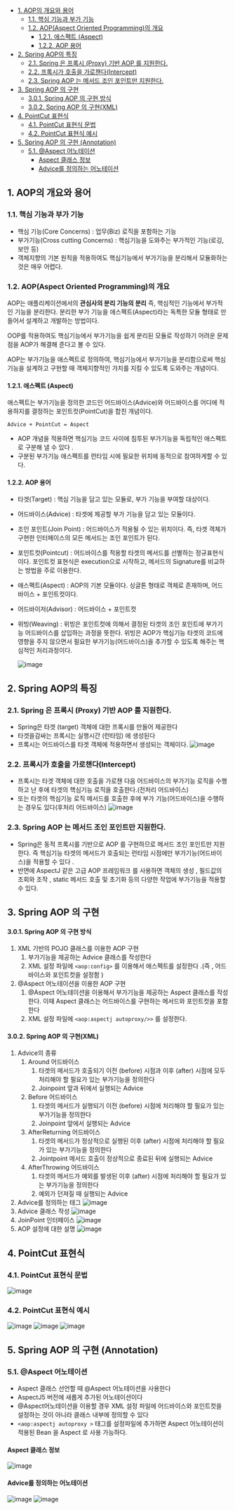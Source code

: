- [1. AOP의 개요와 용어](#1-aop의-개요와-용어)
  - [1.1. 핵심 기능과 부가 기능](#11-핵심-기능과-부가-기능)
  - [1.2. AOP(Aspect Oriented Programming)의 개요](#12-aopaspect-oriented-programming의-개요)
    - [1.2.1. 애스펙트 (Aspect)](#121-애스펙트-aspect)
    - [1.2.2. AOP 용어](#122-aop-용어)
- [2. Spring AOP의 특징](#2-spring-aop의-특징)
  - [2.1. Spring 은 프록시 (Proxy) 기반 AOP 를 지원한다.](#21-spring-은-프록시-proxy-기반-aop-를-지원한다)
  - [2.2. 프록시가 호출을 가로챈다(Intercept)](#22-프록시가-호출을-가로챈다intercept)
  - [2.3. Spring AOP 는 메서드 조인 포인트만 지원한다.](#23-spring-aop-는-메서드-조인-포인트만-지원한다)
- [3. Spring AOP 의 구현](#3-spring-aop-의-구현)
    - [3.0.1. Spring AOP 의 구현 방식](#301-spring-aop-의-구현-방식)
    - [3.0.2. Spring AOP 의 구현(XML)](#302-spring-aop-의-구현xml)
- [4. PointCut 표현식](#4-pointcut-표현식)
  - [4.1. PointCut 표현식 문법](#41-pointcut-표현식-문법)
  - [4.2. PointCut 표현식 예시](#42-pointcut-표현식-예시)
- [5. Spring AOP 의 구현 (Annotation)](#5-spring-aop-의-구현-annotation)
  - [5.1. @Aspect 어노테이션](#51-aspect-어노테이션)
    - [Aspect 클래스 정보](#aspect-클래스-정보)
    - [Advice를 정의하는 어노테이션](#advice를-정의하는-어노테이션)

## 1. AOP의 개요와 용어

### 1.1. 핵심 기능과 부가 기능
- 핵심 기능(Core Concerns) : 업무(Biz) 로직을 포함하는 기능
- 부가기능(Cross cutting Concerns) : 핵심기능을 도와주는 부가적인 기능(로깅, 보안 등)
- 객체지향의 기본 원칙을 적용하여도 핵심기능에서 부가기능을 분리해서 모듈화하는 것은 매우 어렵다.

### 1.2. AOP(Aspect Oriented Programming)의 개요
AOP는 애플리케이션에서의 **관심사의 분리 기능의 분리** 즉, 핵심적인 기능에서 부가적인 기능을 분리한다.
분리한 부가 기능을 애스펙트(Aspect)라는 독특한 모듈 형태로 만들어서 설계하고 개발하는 방법이다.

OOP를 적용하여도 핵심기능에서 부가기능을 쉽게 분리된 모듈로 작성하기 어려운 문제점을 AOP가 해결해 준다고 볼 수 있다.

AOP는 부가기능을 애스펙트로 정의하여, 핵심기능에서 부가기능을 분리함으로써 핵심기능을 설계하고 구현할 때 객체지향적인 가치를 지킬 수 있도록 도와주는 개념이다.

#### 1.2.1. 애스펙트 (Aspect)
애스펙트는 부가기능을 정의한 코드인 어드바이스(Advice)와 어드바이스를 어디에 적용하지를 결정하는 포인트컷(PointCut)을 합친 개념이다.

`Advice + PointCut = Aspect`

- AOP 개념을 적용하면 핵심기능 코드 사이에 침투된 부가기능을 독립적인 애스펙트로 구분해 낼 수 있다 .
- 구분된 부가기능 애스펙트를 런타임 시에 필요한 위치에 동적으로 참여하게할 수 있다.

#### 1.2.2. AOP 용어
- 타겟(Target) : 핵심 기능을 담고 있는 모듈로, 부가 기능을 부여할 대상이다.
- 어드바이스(Advice) : 타겟에 제공할 부가 기능을 담고 있는 모듈이다.
- 조인 포인트(Join Point) : 어드바이스가 적용될 수 있는 위치이다. 즉, 타겟 객체가 구현한 인터페이스의 모든 메서드는 조인 포인트가 된다.
- 포인트컷(Pointcut) : 어드바이스를 적용할 타겟의 메서드를 선별하는 정규표현식이다. 포인트컷 표현식은 execution으로 시작하고, 메서드의 Signature를 비교하는 방법을 주로 이용한다.
- 애스펙트(Aspect) : AOP의 기본 모듈이다. 싱글톤 형태로 객체로 존재하며, 어드바이스 + 포인트컷이다.
- 어드바이저(Advisor) : 어드바이스 + 포인트컷
- 위빙(Weaving) : 위빙은 포인트컷에 의해서 결정된 타겟의 조인 포인트에 부가기능 어드바이스를 삽입하는 과정을 뜻한다.
위빙은 AOP가 핵심기능 타겟의 코드에 영향을 주지 않으면서 필요한 부가기능(어드바이스)을 추가할 수 있도록 해주는 핵심적인 처리과정이다.

    ![image](https://user-images.githubusercontent.com/52997401/166419831-e4f65d10-8957-452e-8d9c-0e194c448f4c.png)

## 2. Spring AOP의 특징

### 2.1. Spring 은 프록시 (Proxy) 기반 AOP 를 지원한다.
- Spring은 타겟 (target) 객체에 대한 프록시를 만들어 제공한다
- 타겟을감싸는 프록시는 실행시간 (런타임) 에 생성된다
- 프록시는 어드바이스를 타겟 객체에 적용하면서 생성되는 객체이다.
    ![image](https://user-images.githubusercontent.com/52997401/166420247-8a2970f3-966e-4a3b-b28e-afd8611f1dad.png)

### 2.2. 프록시가 호출을 가로챈다(Intercept)
- 프록시는 타겟 객체에 대한 호출을 가로챈 다음 어드바이스의 부가기능 로직을 수행하고 난 후에 타겟의 핵심기능 로직을 호출한다.(전처리 어드바이스)
- 또는 타겟의 핵심기능 로직 메서드를 호출한 후에 부가 기능(어드바이스)을 수행하는 경우도 있다(후처리 어드바이스)
    ![image](https://user-images.githubusercontent.com/52997401/166420612-fcf30e5c-bc85-4764-a217-82f94b01a602.png)

### 2.3. Spring AOP 는 메서드 조인 포인트만 지원한다.
- Spring은 동적 프록시를 기반으로 AOP 를 구현하므로 메서드 조인 포인트만 지원한다. 즉 핵심기능 타겟의 메서드가 호출되는 런타임 시점에만 부가기능(어드바이스)을 적용할 수 있다 .
- 반면에 AspectJ 같은 고급 AOP 프레임워크 를 사용하면 객체의 생성 , 필드값의 조회와 조작 , static 메서드 호출 및 초기화 등의 다양한 작업에 부가기능을 적용할 수 있다.

## 3. Spring AOP 의 구현

#### 3.0.1. Spring AOP 의 구현 방식

1. XML 기반의 POJO 클래스를 이용한 AOP 구현
   1. 부가기능을 제공하는 Advice 클래스를 작성한다
   2. XML 설정 파일에 ```<aop:config>``` 를 이용해서 애스펙트를 설정한다 .(즉 , 어드바이스와 포인트컷을 설정함 )
2. @Aspect 어노테이션을 이용한 AOP 구현
   1. @Aspect 어노테이션을 이용해서 부가기능을 제공하는 Aspect 클래스를 작성한다. 이때 Aspect 클래스는 어드바이스를 구현하는 메서드와 포인트컷을 포함한다
   2. XML 설정 파일에 ```<aop:aspectj autoproxy/>>``` 를 설정한다.

#### 3.0.2. Spring AOP 의 구현(XML)
1. Advice의 종류
   1. Around 어드바이스
      1.  타겟의 메서드가 호출되기 이전 (before) 시점과 이후 (after) 시점에 모두 처리해야 할 필요가 있는 부가기능을 정의한다
      2. Joinpoint 앞과 뒤에서 실행되는 Advice
   2. Before 어드바이스
      1.  타겟의 메서드가 실행되기 이전 (before) 시점에 처리해야 할 필요가 있는 부가기능을 정의한다
      2. Joinpoint 앞에서 실행되는 Advice
   3.  AfterReturning 어드바이스
       1.  타겟의 메서드가 정상적으로 실행된 이후 (after) 시점에 처리해야 할 필요가 있는 부가기능을 정의한다
       2.  Jointpoint 메서드 호출이 정상적으로 종료된 뒤에 실행되는 Advice
   4. AfterThrowing 어드바이스
      1.  타겟의 메서드가 예외를 발생된 이후 (after) 시점에 처리해야 할 필요가 있는 부가기능을 정의한다
      2.  예외가 던져질 때 실행되는 Advice
2.  Advice를 정의하는 태그
   ![image](https://user-images.githubusercontent.com/52997401/166421765-0bf006d1-3629-47e8-a4c5-d157ac600eac.png)
3. Advice 클래스 작성
    ![image](https://user-images.githubusercontent.com/52997401/166421947-2cfdc05e-7060-44c0-9622-cc50297fc31b.png)
4. JoinPoint 인터페이스
    ![image](https://user-images.githubusercontent.com/52997401/166422193-4c8d5bff-2747-4460-a639-207c2d09c694.png)
5. AOP 설정에 대한 설명
    ![image](https://user-images.githubusercontent.com/52997401/166422325-0e23bba8-176e-40a9-b410-e186e2083e3d.png)

## 4. PointCut 표현식
### 4.1. PointCut 표현식 문법
![image](https://user-images.githubusercontent.com/52997401/166422479-65ba9c87-9c4a-4981-ac83-2b64ceb62273.png)
### 4.2. PointCut 표현식 예시
![image](https://user-images.githubusercontent.com/52997401/166422634-0afeb60c-d4f2-43bd-81b2-a3765cd6b114.png)
![image](https://user-images.githubusercontent.com/52997401/166422820-98e8f354-ab8b-4ea4-93ca-a13d6bbfa8fc.png)
![image](https://user-images.githubusercontent.com/52997401/166422862-44d89227-af21-4ced-88d0-8b78ed150ea7.png)

## 5. Spring AOP 의 구현 (Annotation)
### 5.1. @Aspect 어노테이션
- Aspect 클래스 선언할 때 @Aspect 어노테이션을 사용한다
- AspectJ5 버전에 새롭게 추가된 어노테이션이다
- @Aspect어노테이션을 이용할 경우 XML 설정 파일에 어드바이스와 포인트컷을 설정하는 것이 아니라 클래스 내부에 정의할 수 있다
- ```<aop:aspectj autoproxy >``` 태그를 설정파일에 추가하면 Aspect 어노테이션이 적용된 Bean 을 Aspect 로 사용 가능하다.
#### Aspect 클래스 정보
![image](https://user-images.githubusercontent.com/52997401/166423233-4485e3b4-8ca4-4679-9618-b9b86e771d2d.png)
#### Advice를 정의하는 어노테이션
![image](https://user-images.githubusercontent.com/52997401/166423424-f971ef5f-9a7d-4571-8a34-2e841c5ff2c5.png)
![image](https://user-images.githubusercontent.com/52997401/166423489-0e16bf26-5b8f-4c8e-804e-fe3bfe7c5586.png)
